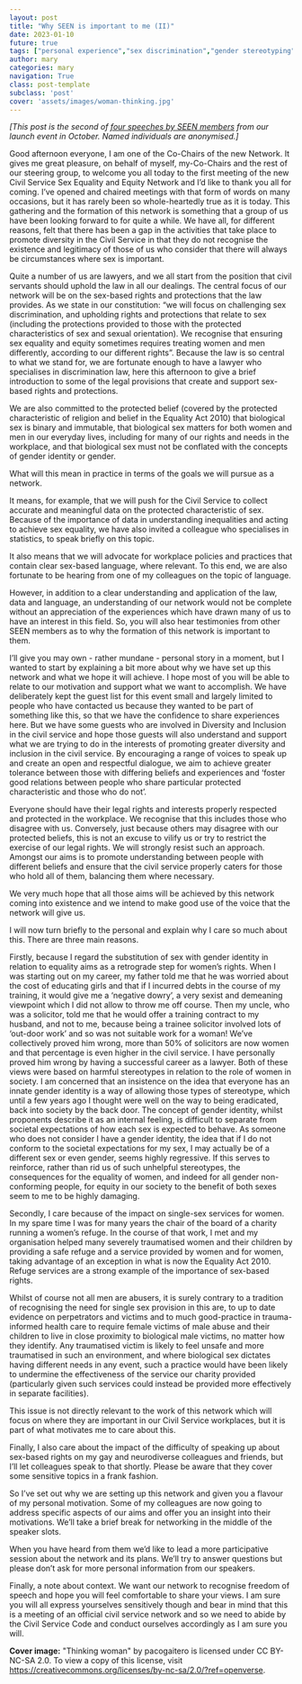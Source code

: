 ```yaml
---
layout: post
title: "Why SEEN is important to me (II)"
date: 2023-01-10
future: true
tags: ["personal experience","sex discrimination","gender stereotyping","launch speeches"]
author: mary
categories: mary
navigation: True
class: post-template
subclass: 'post'
cover: 'assets/images/woman-thinking.jpg'
---
```


_[This post is the second of [four speeches by SEEN members](/tag/launch%20speeches/) from our launch event in October. Named individuals are anonymised.]_

Good afternoon everyone, I am one of the Co-Chairs of the new Network.  It gives me great pleasure, on behalf of myself, my-Co-Chairs and the rest of our steering group, to welcome you all today to the first meeting of the new Civil Service Sex Equality and Equity Network and I’d like to thank you all for coming.  I’ve opened and chaired meetings with that form of words on many occasions, but it has rarely been so whole-heartedly true as it is today.  This gathering and the formation of this network is something that a group of us have been looking forward to for quite a while.  We have all, for different reasons, felt that there has been a gap in the activities that take place to promote diversity in the Civil Service in that they do not recognise the existence and legitimacy of those of us who consider that there will always be circumstances where sex is important.

Quite a number of us are lawyers, and we all start from the position that civil servants should uphold the law in all our dealings.  The central focus of our network will be on the sex-based rights and protections that the law provides.  As we state in our constitution: “we will focus on challenging sex discrimination, and upholding rights and protections that relate to sex (including the protections provided to those with the protected characteristics of sex and sexual orientation).  We recognise that ensuring sex equality and equity sometimes requires treating women and men differently, according to our different rights”.  Because the law is so central to what we stand for, we are fortunate enough to have a lawyer who specialises in discrimination law, here this afternoon to give a brief introduction to some of the legal provisions that create and support sex-based rights and protections.

We are also committed to the protected belief (covered by the protected characteristic of religion and belief in the Equality Act 2010) that biological sex is binary and immutable, that biological sex matters for both women and men in our everyday lives, including for many of our rights and needs in the workplace, and that biological sex must not be conflated with the concepts of gender identity or gender.

What will this mean in practice in terms of the goals we will pursue as a network.

It means, for example, that we will push for the Civil Service to collect accurate and meaningful data on the protected characteristic of sex.  Because of the importance of data in understanding inequalities and acting to achieve sex equality, we have also invited a colleague who specialises in statistics, to speak briefly on this topic.

It also means that we will advocate for workplace policies and practices that contain clear sex-based language, where relevant.  To this end, we are also fortunate to be hearing from one of my colleagues on the topic of language.

However, in addition to a clear understanding and application of the law, data and language, an understanding of our network would not be complete without an appreciation of the experiences which have drawn many of us to have an interest in this field.  So, you will also hear testimonies from other SEEN members as to why the formation of this network is important to them.

I’ll give you may own - rather mundane - personal story in a moment, but I wanted to start by explaining a bit more about why we have set up this network and what we hope it will achieve.  I hope most of you will be able to relate to our motivation and support what we want to accomplish.  We have deliberately kept the guest list for this event small and largely limited to people who have contacted us because they wanted to be part of something like this, so that we have the confidence to share experiences here.  But we have some guests who are involved in Diversity and Inclusion in the civil service and hope those guests will also understand and support what we are trying to do in the interests of promoting greater diversity and inclusion in the civil service.  By encouraging a range of voices to speak up and create an open and respectful dialogue, we aim to achieve greater tolerance between those with differing beliefs and experiences and ‘foster good relations between people who share particular protected characteristic and those who do not’.

Everyone should have their legal rights and interests properly respected and protected in the workplace.  We recognise that this includes those who disagree with us.  Conversely, just because others may disagree with our protected beliefs, this is not an excuse to vilify us or try to restrict the exercise of our legal rights.  We will strongly resist such an approach.  Amongst our aims is to promote understanding between people with different beliefs and ensure that the civil service properly caters for those who hold all of them, balancing them where necessary.

We very much hope that all those aims will be achieved by this network coming into existence and we intend to make good use of the voice that the network will give us.

I will now turn briefly to the personal and explain why I care so much about this.  There are three main reasons.

Firstly, because I regard the substitution of sex with gender identity in relation to equality aims as a retrograde step for women’s rights.  When I was starting out on my career, my father told me that he was worried about the cost of educating girls and that if I incurred debts in the course of my training, it would give me a ‘negative dowry’, a very sexist and demeaning viewpoint which I did not allow to throw me off course.  Then my uncle, who was a solicitor, told me that he would offer a training contract to my husband, and not to me, because being a trainee solicitor involved lots of ‘out-door work’ and so was not suitable work for a woman! We’ve collectively proved him wrong, more than 50% of solicitors are now women and that percentage is even higher in the civil service.  I have personally proved him wrong by having a successful career as a lawyer.  Both of these views were based on harmful stereotypes in relation to the role of women in society.  I am concerned that an insistence on the idea that everyone has an innate gender identity is a way of allowing those types of stereotype, which until a few years ago I thought were well on the way to being eradicated, back into society by the back door.  The concept of gender identity, whilst proponents describe it as an internal feeling, is difficult to separate from societal expectations of how each sex is expected to behave.  As someone who does not consider I have a gender identity, the idea that if I do not conform to the societal expectations for my sex, I may actually be of a different sex or even gender, seems highly regressive.  If this serves to reinforce, rather than rid us of such unhelpful stereotypes, the consequences for the equality of women, and indeed for all gender non-conforming people, for equity in our society to the benefit of both sexes seem to me to be highly damaging.

Secondly, I care because of the impact on single-sex services for women.  In my spare time I was for many years the chair of the board of a charity running a women’s refuge.  In the course of that work, I met and my organisation helped many severely traumatised women and their children by providing a safe refuge and a service provided by women and for women, taking advantage of an exception in what is now the Equality Act 2010.  Refuge services are a strong example of the importance of sex-based rights.

Whilst of course not all men are abusers, it is surely contrary to a tradition of recognising the need for single sex provision in this are, to up to date evidence on perpetrators and victims and to much good-practice in trauma-informed health care to require female victims of male abuse and their children to live in close proximity to biological male victims, no matter how they identify.  Any traumatised victim is likely to feel unsafe and more traumatised in such an environment, and where biological sex dictates having different needs in any event, such a practice would have been likely to undermine the effectiveness of the service our charity provided (particularly given such services could instead be provided more effectively in separate facilities).

This issue is not directly relevant to the work of this network which will focus on where they are important in our Civil Service workplaces, but it is part of what motivates me to care about this.

Finally, I also care about the impact of the difficulty of speaking up about sex-based rights on my gay and neurodiverse colleagues and friends, but I’ll let colleagues speak to that shortly.  Please be aware that they cover some sensitive topics in a frank fashion.

So I’ve set out why we are setting up this network and given you a flavour of my personal motivation.  Some of my colleagues are now going to address specific aspects of our aims and offer you an insight into their motivations.  We’ll take a brief break for networking in the middle of the speaker slots.

When you have heard from them we’d like to lead a more participative session about the network and its plans.  We’ll try to answer questions but please don’t ask for more personal information from our speakers.

Finally, a note about context.  We want our network to recognise freedom of speech and hope you will feel comfortable to share your views.  I am sure you will all express yourselves sensitively though and bear in mind that this is a meeting of an official civil service network and so we need to abide by the Civil Service Code and conduct ourselves accordingly as I am sure you will.

**Cover image:**  "Thinking woman" by pacogaitero is licensed under CC BY-NC-SA 2.0. To view a copy of this license, visit https://creativecommons.org/licenses/by-nc-sa/2.0/?ref=openverse.
